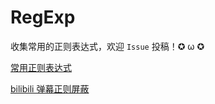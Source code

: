 # RegExp

收集常用的正则表达式，欢迎 `Issue` 投稿！✪ ω ✪

[常用正则表达式](dist/common.md)

[bilibili 弹幕正则屏蔽](dist/bilibili_danmu_block.md)